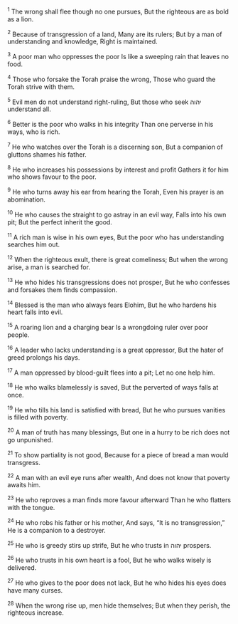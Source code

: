 <sup>1</sup> The wrong shall flee though no one pursues, But the righteous are as bold as a lion.

<sup>2</sup> Because of transgression of a land, Many are its rulers; But by a man of understanding and knowledge, Right is maintained.

<sup>3</sup> A poor man who oppresses the poor Is like a sweeping rain that leaves no food.

<sup>4</sup> Those who forsake the Torah praise the wrong, Those who guard the Torah strive with them.

<sup>5</sup> Evil men do not understand right-ruling, But those who seek יהוה understand all.

<sup>6</sup> Better is the poor who walks in his integrity Than one perverse in his ways, who is rich.

<sup>7</sup> He who watches over the Torah is a discerning son, But a companion of gluttons shames his father.

<sup>8</sup> He who increases his possessions by interest and profit Gathers it for him who shows favour to the poor.

<sup>9</sup> He who turns away his ear from hearing the Torah, Even his prayer is an abomination.

<sup>10</sup> He who causes the straight to go astray in an evil way, Falls into his own pit; But the perfect inherit the good.

<sup>11</sup> A rich man is wise in his own eyes, But the poor who has understanding searches him out.

<sup>12</sup> When the righteous exult, there is great comeliness; But when the wrong arise, a man is searched for.

<sup>13</sup> He who hides his transgressions does not prosper, But he who confesses and forsakes them finds compassion.

<sup>14</sup> Blessed is the man who always fears Elohim, But he who hardens his heart falls into evil.

<sup>15</sup> A roaring lion and a charging bear Is a wrongdoing ruler over poor people.

<sup>16</sup> A leader who lacks understanding is a great oppressor, But the hater of greed prolongs his days.

<sup>17</sup> A man oppressed by blood-guilt flees into a pit; Let no one help him.

<sup>18</sup> He who walks blamelessly is saved, But the perverted of ways falls at once.

<sup>19</sup> He who tills his land is satisfied with bread, But he who pursues vanities is filled with poverty.

<sup>20</sup> A man of truth has many blessings, But one in a hurry to be rich does not go unpunished.

<sup>21</sup> To show partiality is not good, Because for a piece of bread a man would transgress.

<sup>22</sup> A man with an evil eye runs after wealth, And does not know that poverty awaits him.

<sup>23</sup> He who reproves a man finds more favour afterward Than he who flatters with the tongue.

<sup>24</sup> He who robs his father or his mother, And says, “It is no transgression,” He is a companion to a destroyer.

<sup>25</sup> He who is greedy stirs up strife, But he who trusts in יהוה prospers.

<sup>26</sup> He who trusts in his own heart is a fool, But he who walks wisely is delivered.

<sup>27</sup> He who gives to the poor does not lack, But he who hides his eyes does have many curses.

<sup>28</sup> When the wrong rise up, men hide themselves; But when they perish, the righteous increase.

